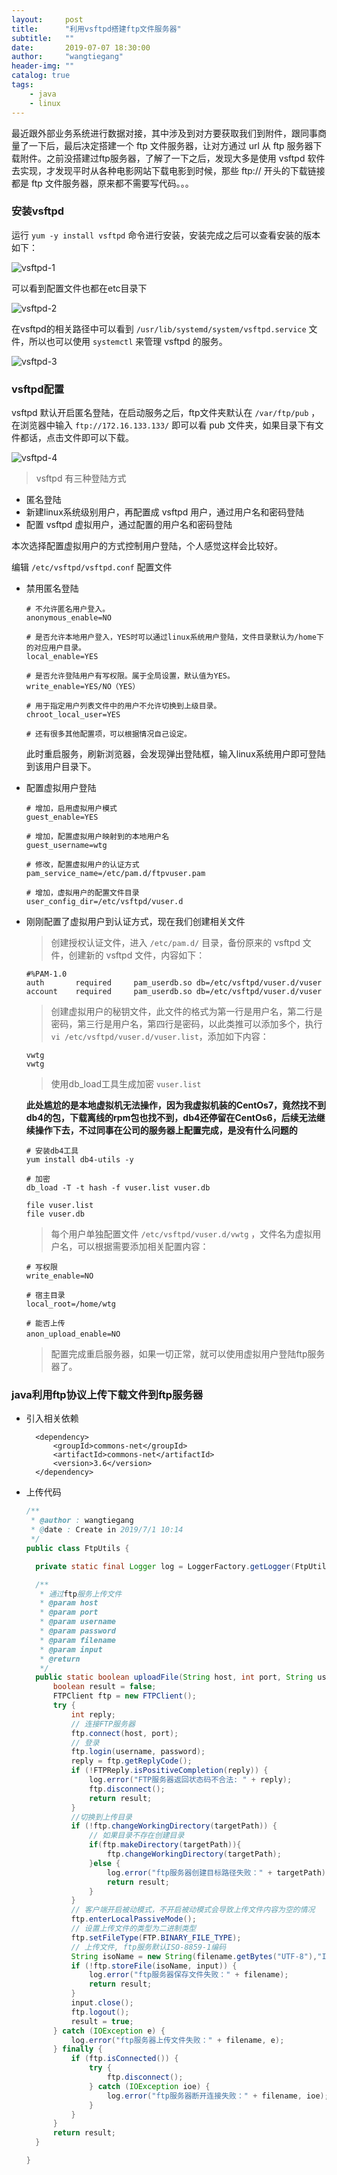```yaml
---
layout:     post
title:      "利用vsftpd搭建ftp文件服务器"
subtitle:   ""
date:       2019-07-07 18:30:00
author:     "wangtiegang"
header-img: ""
catalog: true
tags:
    - java
    - linux
---
```


最近跟外部业务系统进行数据对接，其中涉及到对方要获取我们到附件，跟同事商量了一下后，最后决定搭建一个 ftp 文件服务器，让对方通过 url 从 ftp 服务器下载附件。之前没搭建过ftp服务器，了解了一下之后，发现大多是使用 vsftpd 软件去实现，才发现平时从各种电影网站下载电影到时候，那些 ftp:// 开头的下载链接都是 ftp 文件服务器，原来都不需要写代码。。。

### 安装vsftpd

运行 ```yum -y install vsftpd``` 命令进行安装，安装完成之后可以查看安装的版本如下：

![vsftpd-1](/img/in-post/2019-07/vsftpd-1.png)

可以看到配置文件也都在etc目录下

![vsftpd-2](/img/in-post/2019-07/vsftpd-2.png)

在vsftpd的相关路径中可以看到 ```/usr/lib/systemd/system/vsftpd.service``` 文件，所以也可以使用 ```systemctl``` 来管理 vsftpd 的服务。

![vsftpd-3](/img/in-post/2019-07/vsftpd-3.png)

### vsftpd配置

vsftpd 默认开启匿名登陆，在启动服务之后，ftp文件夹默认在 ``` /var/ftp/pub ``` ， 在浏览器中输入 ```ftp://172.16.133.133/``` 即可以看 pub 文件夹，如果目录下有文件都话，点击文件即可以下载。

![vsftpd-4](/img/in-post/2019-07/vsftpd-4.png)

> vsftpd 有三种登陆方式

* 匿名登陆
* 新建linux系统级别用户，再配置成 vsftpd 用户，通过用户名和密码登陆
* 配置 vsftpd 虚拟用户，通过配置的用户名和密码登陆

本次选择配置虚拟用户的方式控制用户登陆，个人感觉这样会比较好。

编辑 ```/etc/vsftpd/vsftpd.conf``` 配置文件

* 禁用匿名登陆
  
  ```shell
  # 不允许匿名用户登入。
  anonymous_enable=NO
  
  # 是否允许本地用户登入，YES时可以通过linux系统用户登陆，文件目录默认为/home下的对应用户目录。
  local_enable=YES

  # 是否允许登陆用户有写权限。属于全局设置，默认值为YES。
  write_enable=YES/NO（YES）

  # 用于指定用户列表文件中的用户不允许切换到上级目录。
  chroot_local_user=YES

  # 还有很多其他配置项，可以根据情况自己设定。
  ```

  此时重启服务，刷新浏览器，会发现弹出登陆框，输入linux系统用户即可登陆到该用户目录下。

* 配置虚拟用户登陆
  
  ```shell
  # 增加，启用虚拟用户模式
  guest_enable=YES

  # 增加，配置虚拟用户映射到的本地用户名
  guest_username=wtg

  # 修改，配置虚拟用户的认证方式
  pam_service_name=/etc/pam.d/ftpvuser.pam

  # 增加，虚拟用户的配置文件目录
  user_config_dir=/etc/vsftpd/vuser.d
  ```

* 刚刚配置了虚拟用户到认证方式，现在我们创建相关文件

  > 创建授权认证文件，进入 ```/etc/pam.d/``` 目录，备份原来的  vsftpd 文件，创建新的 vsftpd 文件，内容如下：

  ```shell
  #%PAM-1.0
  auth       required     pam_userdb.so db=/etc/vsftpd/vuser.d/vuser
  account    required     pam_userdb.so db=/etc/vsftpd/vuser.d/vuser
  ```
  
  > 创建虚拟用户的秘钥文件，此文件的格式为第一行是用户名，第二行是密码，第三行是用户名，第四行是密码，以此类推可以添加多个，执行 ```vi /etc/vsftpd/vuser.d/vuser.list```，添加如下内容：

  ```shell
  vwtg
  vwtg
  ```
  
  > 使用db_load工具生成加密 ```vuser.list``` 

  **此处尴尬的是本地虚拟机无法操作，因为我虚拟机装的CentOs7，竟然找不到db4的包，下载离线的rpm包也找不到，db4还停留在CentOs6，后续无法继续操作下去，不过同事在公司的服务器上配置完成，是没有什么问题的**

  ```shell
  # 安装db4工具
  yum install db4-utils -y

  # 加密
  db_load -T -t hash -f vuser.list vuser.db
  
  file vuser.list 
  file vuser.db 
  ```

  > 每个用户单独配置文件 ```/etc/vsftpd/vuser.d/vwtg``` ，文件名为虚拟用户名，可以根据需要添加相关配置内容：

  ```shell
  # 写权限
  write_enable=NO

  # 宿主目录
  local_root=/home/wtg

  # 能否上传
  anon_upload_enable=NO            　　 
  ```

  > 配置完成重启服务器，如果一切正常，就可以使用虚拟用户登陆ftp服务器了。

### java利用ftp协议上传下载文件到ftp服务器

* 引入相关依赖
  
  ```
    <dependency>
        <groupId>commons-net</groupId>
        <artifactId>commons-net</artifactId>
        <version>3.6</version>
    </dependency>
  ```

* 上传代码
  
  ```java
  /**
   * @author : wangtiegang
   * @date : Create in 2019/7/1 10:14
   */
  public class FtpUtils {

    private static final Logger log = LoggerFactory.getLogger(FtpUtils.class);

    /**
     * 通过ftp服务上传文件
     * @param host
     * @param port
     * @param username
     * @param password
     * @param filename
     * @param input
     * @return
     */
    public static boolean uploadFile(String host, int port, String username, String password, String targetPath, String filename, InputStream input) {
        boolean result = false;
        FTPClient ftp = new FTPClient();
        try {
            int reply;
            // 连接FTP服务器
            ftp.connect(host, port);
            // 登录
            ftp.login(username, password);
            reply = ftp.getReplyCode();
            if (!FTPReply.isPositiveCompletion(reply)) {
                log.error("FTP服务器返回状态码不合法: " + reply);
                ftp.disconnect();
                return result;
            }
            //切换到上传目录
            if (!ftp.changeWorkingDirectory(targetPath)) {
                // 如果目录不存在创建目录
                if(ftp.makeDirectory(targetPath)){
                    ftp.changeWorkingDirectory(targetPath);
                }else {
                    log.error("ftp服务器创建目标路径失败：" + targetPath);
                    return result;
                }
            }
            // 客户端开启被动模式，不开启被动模式会导致上传文件内容为空的情况
            ftp.enterLocalPassiveMode();
            // 设置上传文件的类型为二进制类型
            ftp.setFileType(FTP.BINARY_FILE_TYPE);
            // 上传文件, ftp服务默认ISO-8859-1编码
            String isoName = new String(filename.getBytes("UTF-8"),"ISO-8859-1");
            if (!ftp.storeFile(isoName, input)) {
                log.error("ftp服务器保存文件失败：" + filename);
                return result;
            }
            input.close();
            ftp.logout();
            result = true;
        } catch (IOException e) {
            log.error("ftp服务器上传文件失败：" + filename, e);
        } finally {
            if (ftp.isConnected()) {
                try {
                    ftp.disconnect();
                } catch (IOException ioe) {
                    log.error("ftp服务器断开连接失败：" + filename, ioe);
                }
            }
        }
        return result;
    }

  }
  ```

